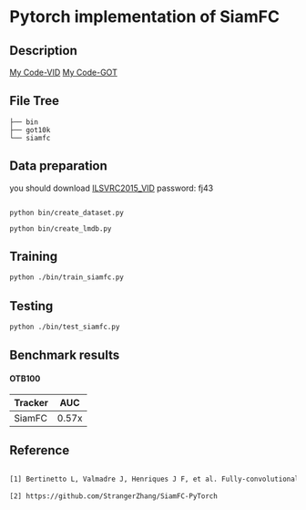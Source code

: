 
# Pytorch implementation of SiamFC
## Description
[My Code-VID](https://github.com/HonglinChu/SiamFC_VID)
[My Code-GOT](https://github.com/HonglinChu/SiamFC_GOT)

## File Tree
```
├── bin
├── got10k
└── siamfc
```
## Data preparation
you should download [ILSVRC2015_VID](https://pan.baidu.com/s/1Bu7yOxjM_ByOF_RoSWmmOw) password: fj43 

```

python bin/create_dataset.py

python bin/create_lmdb.py
```

## Training
```bash
python ./bin/train_siamfc.py
```
## Testing
```bash
python ./bin/test_siamfc.py
```

## Benchmark results

#### OTB100

|         Tracker        |       AUC       |
| ---------------------- | --------------- |
|         SiamFC         |      0.57x     |

## Reference
```bash

[1] Bertinetto L, Valmadre J, Henriques J F, et al. Fully-convolutional siamese networks for object tracking. European conference on computer vision. Springer, Cham, 2016: 850-865.
		
[2] https://github.com/StrangerZhang/SiamFC-PyTorch
```
